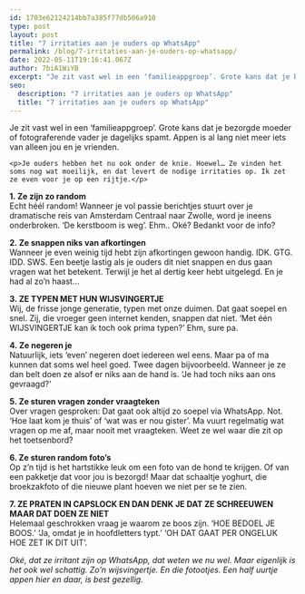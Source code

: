 ```yaml
---
id: 1703e62124214bb7a385f77db506a910
type: post
layout: post
title: "7 irritaties aan je ouders op WhatsApp"
permalink: /blog/7-irritaties-aan-je-ouders-op-whatsapp/
date: 2022-05-11T19:16:41.067Z
author: 7biA1WiYB
excerpt: "Je zit vast wel in een ‘familieappgroep’. Grote kans dat je bezorgde moeder of fotograferende vader je dagelijks spamt. Appen is al lang niet meer iets van alleen jou en je vrienden.   "
seo:
  description: "7 irritaties aan je ouders op WhatsApp"
  title: "7 irritaties aan je ouders op WhatsApp"
---
```

Je zit vast wel in een ‘familieappgroep’. Grote kans dat je bezorgde moeder of fotograferende vader je dagelijks spamt. Appen is al lang niet meer iets van alleen jou en je vrienden.   

    <p>Je ouders hebben het nu ook onder de knie. Hoewel… Ze vinden het soms nog wat moeilijk, en dat levert de nodige irritaties op. Ik zet ze even voor je op een rijtje.</p>
<p><strong>1. </strong><strong>Ze zijn zo random</strong><br>Echt héél random! Wanneer je vol passie berichtjes stuurt over je dramatische reis van Amsterdam Centraal naar Zwolle, word je ineens onderbroken. ‘De kerstboom is weg’. Ehm.. Oké? Bedankt voor de info?</p>
<p><strong>2. </strong><strong>Ze snappen niks van afkortingen</strong><br>Wanneer je even weinig tijd hebt zijn afkortingen gewoon handig. IDK. GTG. IDD. SWS. Een beetje lastig als je ouders dit niet snappen en dus gaan vragen wat het betekent. Terwijl je het al dertig keer hebt uitgelegd. En je had al zo’n haast…</p>
<p><strong>3. </strong><strong>ZE TYPEN MET HUN WIJSVINGERTJE</strong><br>Wij, de frisse jonge generatie, typen met onze duimen. Dat gaat soepel en snel. Zij, die vroeger geen internet kenden, snappen dat niet. ‘Met één WIJSVINGERTJE kan ik toch ook prima typen?’ Ehm, sure pa.</p>
<p><strong>4. </strong><strong>Ze negeren je</strong><br>Natuurlijk, iets ‘even’ negeren doet iedereen wel eens. Maar pa of ma kunnen dat soms wel heel goed. Twee dagen bijvoorbeeld. Wanneer je ze dan belt doen ze alsof er niks aan de hand is. ‘Je had toch niks aan ons gevraagd?’</p>
<p><strong>5. </strong><strong>Ze sturen vragen zonder vraagteken</strong><br>Over vragen gesproken: Dat gaat ook altijd zo soepel via WhatsApp. Not. ‘Hoe laat kom je thuis’ of ‘wat was er nou gister’. Ma vuurt regelmatig wat vragen op me af, maar nooit met vraagteken. Weet ze wel waar die zit op het toetsenbord?</p>
<p><strong>6. Ze sturen random foto’s</strong><br>Op z’n tijd is het hartstikke leuk om een foto van de hond te krijgen. Of van een pakketje dat voor jou is bezorgd! Maar dat schaaltje yoghurt, die broekzakfoto of die nieuwe plant hoeven we niet per se te zien.</p>
<p><strong>7. ZE PRATEN IN CAPSLOCK EN DAN DENK JE DAT ZE SCHREEUWEN MAAR DAT DOEN ZE NIET</strong><br>Helemaal geschrokken vraag je waarom ze boos zijn. ‘HOE BEDOEL JE BOOS.’ ‘Ja, omdat je in hoofdletters typt.’ ‘OH DAT GAAT PER ONGELUK HOE ZET IK DIT UIT’.</p>
<p><em>Oké, dat ze irritant zijn op WhatsApp, dat weten we nu wel. Maar eigenlijk is het ook wel schattig. Zo’n wijsvingertje. En die fotootjes. Een half uurtje appen hier en daar, is best gezellig. </em></p>  
